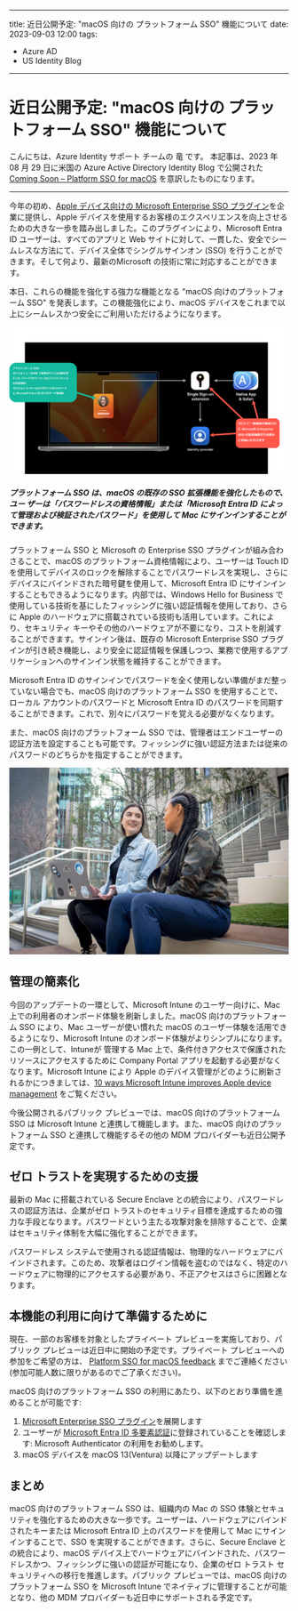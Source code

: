 
---
title:  近日公開予定: "macOS 向けの プラットフォーム SSO" 機能について
date: 2023-09-03 12:00
tags:
  - Azure AD
  - US Identity Blog
---

#  近日公開予定: "macOS 向けの プラットフォーム SSO" 機能について
 

こんにちは、Azure Identity サポート チームの 竜 です。
本記事は、2023 年 08 月 29 日に米国の Azure Active Directory Identity Blog で公開された [Coming Soon – Platform SSO for macOS](https://techcommunity.microsoft.com/t5/microsoft-entra-azure-ad-blog/coming-soon-platform-sso-for-macos/ba-p/3902280) を意訳したものになります。

----
今年の初め、[Apple デバイス向けの Microsoft Enterprise SSO プラグイン](https://learn.microsoft.com/ja-jp/azure/active-directory/develop/apple-sso-plugin)を企業に提供し、Apple デバイスを使用するお客様のエクスペリエンスを向上させるための大きな一歩を踏み出しました。このプラグインにより、Microsoft Entra ID ユーザーは、すべてのアプリと Web サイトに対して、一貫した、安全でシームレスな方法にて、デバイス全体でシングルサインオン (SSO) を行うことができます。そして何より、最新のMicrosoft の技術に常に対応することができます。

本日、これらの機能を強化する強力な機能となる "macOS 向けのプラットフォーム SSO" を発表します。この機能強化により、macOS デバイスをこれまで以上にシームレスかつ安全にご利用いただけるようになります。

![](./coming-soon-platform-SSO-for-macOS/1.png)

##### プラットフォーム SSO  は、macOS の既存の SSO 拡張機能を強化したもので、ユー ザーは「パスワードレスの資格情報」または「Microsoft Entra ID によって管理および検証されたパスワード」を使用して Mac にサインインすることができます。

プラットフォーム SSO と Microsoft の Enterprise SSO プラグインが組み合わさることで、macOS のプラットフォーム資格情報により、ユーザーは Touch ID を使用してデバイスのロックを解除することでパスワードレスを実現し、さらにデバイスにバインドされた暗号鍵を使用して、Microsoft Entra ID にサインインすることもできるようになります。内部では、Windows Hello for Business で使用している技術を基にしたフィッシングに強い認証情報を使用しており、さらに Apple のハードウェアに搭載されている技術も活用しています。これにより、セキュリティ キーやその他のハードウェアが不要になり、コストを削減することができます。サインイン後は、既存の Microsoft Enterprise SSO プラグインが引き続き機能し、より安全に認証情報を保護しつつ、業務で使用するアプリケーションへのサインイン状態を維持することができます。

Microsoft Entra ID のサインインでパスワードを全く使用しない準備がまだ整っていない場合でも、macOS 向けのプラットフォーム SSO を使用することで、ローカル アカウントのパスワードと Microsoft Entra ID のパスワードを同期することができます。これで、別々にパスワードを覚える必要がなくなります。

また、macOS 向けのプラットフォーム SSO では、管理者はエンドユーザーの認証方法を設定することも可能です。フィッシングに強い認証方法または従来のパスワードのどちらかを指定することができます。

![](./coming-soon-platform-SSO-for-macOS/2.png)


## 管理の簡素化 

今回のアップデートの一環として、Microsoft Intune のユーザー向けに、Mac 上での利用者のオンボード体験を刷新しました。macOS 向けのプラットフォーム SSO により、Mac ユーザーが使い慣れた macOS のユーザー体験を活用できるようになり、Microsoft Intune のオンボード体験がよりシンプルになります。この一例として、Intuneが 管理する Mac 上で、条件付きアクセスで保護されたリソースにアクセスするために Company Portal アプリを起動する必要がなくなります。Microsoft Intune により Apple のデバイス管理がどのように刷新されるかにつきましては、[10 ways Microsoft Intune improves Apple device management](https://techcommunity.microsoft.com/t5/microsoft-intune-blog/10-ways-microsoft-intune-improves-apple-device-management/ba-p/3766718) をご覧ください。

今後公開されるパブリック プレビューでは、macOS 向けのプラットフォーム SSO は Microsoft Intune と連携して機能します。また、macOS 向けのプラットフォーム SSO と連携して機能するその他の MDM プロバイダーも近日公開予定です。

## ゼロ トラストを実現するための支援

最新の Mac に搭載されている Secure Enclave との統合により、パスワードレスの認証方法は、企業がゼロ トラストのセキュリティ目標を達成するための強力な手段となります。パスワードという主たる攻撃対象を排除することで、企業はセキュリティ体制を大幅に強化することができます。

パスワードレス システムで使用される認証情報は、物理的なハードウェアにバインドされます。このため、攻撃者はログイン情報を盗むのではなく、特定のハードウェアに物理的にアクセスする必要があり、不正アクセスはさらに困難となります。


## 本機能の利用に向けて準備するために

現在、一部のお客様を対象としたプライベート プレビューを実施しており、パブリック プレビューは近日中に開始の予定です。プライベート プレビューへの参加をご希望の方は、 [Platform SSO for macOS feedback](macos-sso-feedback@microsoft.com) までご連絡ください (参加可能人数に限りがあるのでご了承ください)。

macOS 向けのプラットフォーム SSO の利用にあたり、以下のとおり準備を進めることが可能です:
 
1. [Microsoft Enterprise SSO プラグイン](https://learn.microsoft.com/ja-jp/azure/active-directory/develop/apple-sso-plugin)を展開します
2. ユーザーが [Microsoft Entra ID 多要素認証](https://learn.microsoft.com/ja-jp/azure/active-directory/authentication/howto-mfa-getstarted)に登録されていることを確認します: Microsoft Authenticator の利用をお勧めします。
3. macOS デバイスを macOS 13(Ventura) 以降にアップデートします

## まとめ 

macOS 向けのプラットフォーム SSO  は、組織内の Mac の SSO 体験とセキュリティを強化するための大きな一歩です。ユーザーは、ハードウェアにバインドされたキーまたは Microsoft Entra ID 上のパスワードを使用して Mac にサインインすることで、SSO を実現することができます。さらに、Secure Enclave との統合により、macOS デバイス上でハードウェアにバインドされた、パスワードレスかつ、フィッシングに強いの認証が可能になり、企業のゼロ トラスト セキュリティへの移行を推進します。パブリック プレビューでは、macOS 向けのプラットフォーム SSO を Microsoft Intune でネイティブに管理することが可能となり、他の MDM プロバイダーも近日中にサポートされる予定です。

